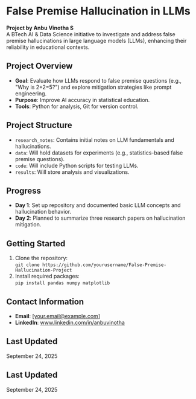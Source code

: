 # False Premise Hallucination in LLMs

**Project by Anbu Vinotha S**  
A BTech AI & Data Science initiative to investigate and address false premise hallucinations in large language models (LLMs), enhancing their reliability in educational contexts.

## Project Overview
- **Goal**: Evaluate how LLMs respond to false premise questions (e.g., "Why is 2+2=5?") and explore mitigation strategies like prompt engineering.
- **Purpose**: Improve AI accuracy in statistical education.
- **Tools**: Python for analysis, Git for version control.

## Project Structure
- `research_notes`: Contains initial notes on LLM fundamentals and hallucinations.
- `data`: Will hold datasets for experiments (e.g., statistics-based false premise questions).
- `code`: Will include Python scripts for testing LLMs.
- `results`: Will store analysis and visualizations.

## Progress
- **Day 1**: Set up repository and documented basic LLM concepts and hallucination behavior.
- **Day 2**: Planned to summarize three research papers on hallucination mitigation.

## Getting Started
1. Clone the repository:  
   `git clone https://github.com/yourusername/False-Premise-Hallucination-Project`
2. Install required packages:  
   `pip install pandas numpy matplotlib`



## Contact Information
- **Email**: [your.email@example.com]
- **LinkedIn**: www.linkedin.com/in/anbuvinotha

## Last Updated
September 24, 2025

## Last Updated
September 24, 2025
